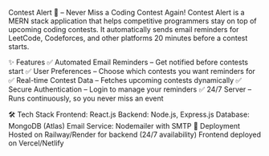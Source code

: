 Contest Alert 🚀 – Never Miss a Coding Contest Again!
Contest Alert is a MERN stack application that helps competitive programmers stay on top of upcoming coding contests. It automatically sends email reminders for LeetCode, Codeforces, and other platforms 20 minutes before a contest starts.

✨ Features
✅ Automated Email Reminders – Get notified before contests start
✅ User Preferences – Choose which contests you want reminders for
✅ Real-time Contest Data – Fetches upcoming contests dynamically
✅ Secure Authentication – Login to manage your reminders
✅ 24/7 Server – Runs continuously, so you never miss an event

🛠️ Tech Stack
Frontend: React.js
Backend: Node.js, Express.js
Database: MongoDB (Atlas)
Email Service: Nodemailer with SMTP
🚀 Deployment
Hosted on Railway/Render for backend (24/7 availability)
Frontend deployed on Vercel/Netlify

